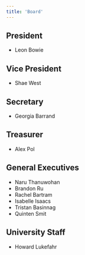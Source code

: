 ```yaml
---
title: 'Board'
---
```


## President
- Leon Bowie

## Vice President
- Shae West

## Secretary
- Georgia Barrand

## Treasurer
- Alex Pol

## General Executives
- Naru Thanuwohan
- Brandon Ru
- Rachel Bartram
- Isabelle Isaacs
- Tristan Basinnag
- Quinten Smit

## University Staff
- Howard Lukefahr